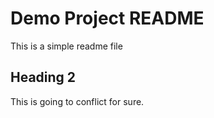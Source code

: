 # Demo Project README

This is a simple readme file

## Heading 2

This is going to conflict for sure.